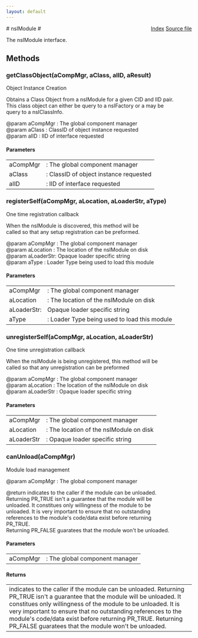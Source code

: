```yaml
---
layout: default
---
```

<div class='links' style='float:right'><a href="../index.html">Index</a>
<a href="http://dxr.mozilla.org/mozilla-central/source/xpcom/components/nsIModule.idl">Source file</a>
</div>
# nsIModule #
  
The nsIModule interface.  
  

## Methods ##

### getClassObject(aCompMgr, aClass, aIID, aResult) ###
   
Object Instance Creation  
  
Obtains a Class Object from a nsIModule for a given CID and IID pair.    
This class object can either be query to a nsIFactory or a may be   
query to a nsIClassInfo.  
  
@param aCompMgr  : The global component manager  
@param aClass    : ClassID of object instance requested  
@param aIID      : IID of interface requested  
  
  

#### Parameters ####

<table>

<tr>
<td>aCompMgr</td>
<td>: The global component manager  
</td>
</tr>

<tr>
<td>aClass</td>
<td>: ClassID of object instance requested  
</td>
</tr>

<tr>
<td>aIID</td>
<td>: IID of interface requested  
</td>
</tr>

</table>

### registerSelf(aCompMgr, aLocation, aLoaderStr, aType) ###
  
One time registration callback  
  
When the nsIModule is discovered, this method will be  
called so that any setup registration can be preformed.  
  
@param aCompMgr  : The global component manager  
@param aLocation : The location of the nsIModule on disk  
@param aLoaderStr: Opaque loader specific string  
@param aType     : Loader Type being used to load this module   
  

#### Parameters ####

<table>

<tr>
<td>aCompMgr</td>
<td>: The global component manager  
</td>
</tr>

<tr>
<td>aLocation</td>
<td>: The location of the nsIModule on disk  
</td>
</tr>

<tr>
<td>aLoaderStr:</td>
<td>Opaque loader specific string  
</td>
</tr>

<tr>
<td>aType</td>
<td>: Loader Type being used to load this module   
</td>
</tr>

</table>

### unregisterSelf(aCompMgr, aLocation, aLoaderStr) ###
  
One time unregistration callback  
  
When the nsIModule is being unregistered, this method will be  
called so that any unregistration can be preformed  
  
@param aCompMgr   : The global component manager  
@param aLocation  : The location of the nsIModule on disk  
@param aLoaderStr : Opaque loader specific string  
  
  

#### Parameters ####

<table>

<tr>
<td>aCompMgr</td>
<td>: The global component manager  
</td>
</tr>

<tr>
<td>aLocation</td>
<td>: The location of the nsIModule on disk  
</td>
</tr>

<tr>
<td>aLoaderStr</td>
<td>: Opaque loader specific string  
</td>
</tr>

</table>

### canUnload(aCompMgr) ###
   
Module load management  
  
@param aCompMgr  : The global component manager  
  
@return indicates to the caller if the module can be unloaded.  
		Returning PR_TRUE isn't a guarantee that the module will be  
	unloaded. It constitues only willingness of the module to be  
	unloaded.  It is very important to ensure that no outstanding   
      references to the module's code/data exist before returning   
      PR_TRUE.   
	Returning PR_FALSE guaratees that the module won't be unloaded.  
  

#### Parameters ####

<table>

<tr>
<td>aCompMgr</td>
<td>: The global component manager  
</td>
</tr>

</table>

#### Returns ####

<table>

<tr>
<td>indicates to the caller if the module can be unloaded.  
		Returning PR_TRUE isn't a guarantee that the module will be  
	unloaded. It constitues only willingness of the module to be  
	unloaded.  It is very important to ensure that no outstanding   
      references to the module's code/data exist before returning   
      PR_TRUE.   
	Returning PR_FALSE guaratees that the module won't be unloaded.  
</td>
</tr>

</table>
